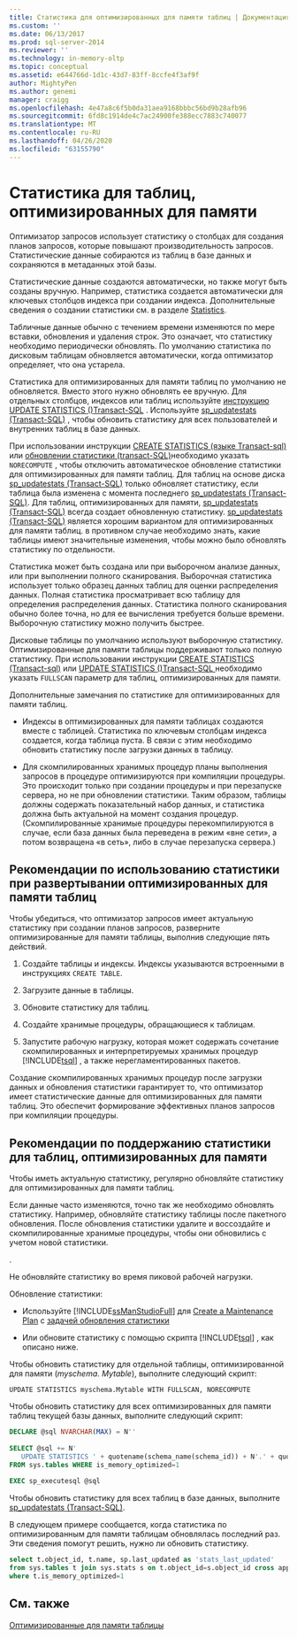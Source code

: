 ```yaml
---
title: Статистика для оптимизированных для памяти таблиц | Документация Майкрософт
ms.custom: ''
ms.date: 06/13/2017
ms.prod: sql-server-2014
ms.reviewer: ''
ms.technology: in-memory-oltp
ms.topic: conceptual
ms.assetid: e644766d-1d1c-43d7-83ff-8ccfe4f3af9f
author: MightyPen
ms.author: genemi
manager: craigg
ms.openlocfilehash: 4e47a8c6f5b0da31aea9168bbbc56bd9b28afb96
ms.sourcegitcommit: 6fd8c1914de4c7ac24900fe388ecc7883c740077
ms.translationtype: MT
ms.contentlocale: ru-RU
ms.lasthandoff: 04/26/2020
ms.locfileid: "63155790"
---
```

# <a name="statistics-for-memory-optimized-tables"></a>Статистика для таблиц, оптимизированных для памяти
  Оптимизатор запросов использует статистику о столбцах для создания планов запросов, которые повышают производительность запросов. Статистические данные собираются из таблиц в базе данных и сохраняются в метаданных этой базы.  
  
 Статистические данные создаются автоматически, но также могут быть созданы вручную. Например, статистика создается автоматически для ключевых столбцов индекса при создании индекса. Дополнительные сведения о создании статистики см. в разделе [Statistics](../statistics/statistics.md).  
  
 Табличные данные обычно с течением времени изменяются по мере вставки, обновления и удаления строк. Это означает, что статистику необходимо периодически обновлять. По умолчанию статистика по дисковым таблицам обновляется автоматически, когда оптимизатор определяет, что она устарела.  
  
 Статистика для оптимизированных для памяти таблиц по умолчанию не обновляется. Вместо этого нужно обновлять ее вручную. Для отдельных столбцов, индексов или таблиц используйте [инструкцию UPDATE STATISTICS &#40;&#41;Transact-SQL](/sql/t-sql/statements/update-statistics-transact-sql) . Используйте [sp_updatestats &#40;Transact-SQL&#41;](/sql/relational-databases/system-stored-procedures/sp-updatestats-transact-sql) , чтобы обновить статистику для всех пользователей и внутренних таблиц в базе данных.  
  
 При использовании инструкции [CREATE STATISTICS &#40;языке Transact-sql&#41;](/sql/t-sql/statements/create-statistics-transact-sql) или [обновлении статистики &#40;transact-SQL&#41;](/sql/t-sql/statements/update-statistics-transact-sql)необходимо указать `NORECOMPUTE` , чтобы отключить автоматическое обновление статистики для оптимизированных для памяти таблиц. Для таблиц на основе диска [sp_updatestats &#40;Transact-SQL&#41;](/sql/relational-databases/system-stored-procedures/sp-updatestats-transact-sql) только обновляет статистику, если таблица была изменена с момента последнего [sp_updatestats &#40;Transact-SQL&#41;](/sql/relational-databases/system-stored-procedures/sp-updatestats-transact-sql). Для таблиц, оптимизированных для памяти, [sp_updatestats &#40;Transact-SQL&#41;](/sql/relational-databases/system-stored-procedures/sp-updatestats-transact-sql) всегда создает обновленную статистику. [sp_updatestats &#40;Transact-SQL&#41;](/sql/relational-databases/system-stored-procedures/sp-updatestats-transact-sql) является хорошим вариантом для оптимизированных для памяти таблиц. в противном случае необходимо знать, какие таблицы имеют значительные изменения, чтобы можно было обновлять статистику по отдельности.  
  
 Статистика может быть создана или при выборочном анализе данных, или при выполнении полного сканирования. Выборочная статистика использует только образец данных таблиц для оценки распределения данных. Полная статистика просматривает всю таблицу для определения распределения данных. Статистика полного сканирования обычно более точна, но для ее вычисления требуется больше времени. Выборочную статистику можно получить быстрее.  
  
 Дисковые таблицы по умолчанию используют выборочную статистику. Оптимизированные для памяти таблицы поддерживают только полную статистику. При использовании инструкции [CREATE STATISTICS &#40;Transact-sql&#41;](/sql/t-sql/statements/create-statistics-transact-sql) или [UPDATE STATISTICS &#40;&#41;Transact-SQL ](/sql/t-sql/statements/update-statistics-transact-sql)необходимо указать `FULLSCAN` параметр для таблиц, оптимизированных для памяти.  
  
 Дополнительные замечания по статистике для оптимизированных для памяти таблиц.  
  
-   Индексы в оптимизированных для памяти таблицах создаются вместе с таблицей. Статистика по ключевым столбцам индекса создается, когда таблица пуста. В связи с этим необходимо обновить статистику после загрузки данных в таблицу.  
  
-   Для скомпилированных хранимых процедур планы выполнения запросов в процедуре оптимизируются при компиляции процедуры. Это происходит только при создании процедуры и при перезапуске сервера, но не при обновлении статистики. Таким образом, таблицы должны содержать показательный набор данных, и статистика должна быть актуальной на момент создания процедур. (Скомпилированные хранимые процедуры перекомпилируются в случае, если база данных была переведена в режим «вне сети», а потом возвращена «в сеть», либо в случае перезапуска сервера.)  
  
## <a name="guidelines-for-statistics-when-deploying-memory-optimized-tables"></a>Рекомендации по использованию статистики при развертывании оптимизированных для памяти таблиц  
 Чтобы убедиться, что оптимизатор запросов имеет актуальную статистику при создании планов запросов, разверните оптимизированные для памяти таблицы, выполнив следующие пять действий.  
  
1.  Создайте таблицы и индексы. Индексы указываются встроенными в инструкциях `CREATE TABLE`.  
  
2.  Загрузите данные в таблицы.  
  
3.  Обновите статистику для таблиц.  
  
4.  Создайте хранимые процедуры, обращающиеся к таблицам.  
  
5.  Запустите рабочую нагрузку, которая может содержать сочетание скомпилированных и интерпретируемых хранимых процедур [!INCLUDE[tsql](../../../includes/tsql-md.md)] , а также нерегламентированных пакетов.  
  
 Создание скомпилированных хранимых процедур после загрузки данных и обновления статистики гарантирует то, что оптимизатор имеет статистические данные для оптимизированных для памяти таблиц. Это обеспечит формирование эффективных планов запросов при компиляции процедуры.  
  
## <a name="guidelines-for-maintaining-statistics-on-memory-optimized-tables"></a>Рекомендации по поддержанию статистики для таблиц, оптимизированных для памяти  
 Чтобы иметь актуальную статистику, регулярно обновляйте статистику для оптимизированных для памяти таблиц.  
  
 Если данные часто изменяются, точно так же необходимо обновлять статистику. Например, обновляйте статистику таблицы после пакетного обновления. После обновления статистики удалите и воссоздайте и скомпилированные хранимые процедуры, чтобы они обновились с учетом новой статистики.  
  
 .  
  
 Не обновляйте статистику во время пиковой рабочей нагрузки.  
  
 Обновление статистики:  
  
-   Используйте [!INCLUDE[ssManStudioFull](../../includes/ssmanstudiofull-md.md)] для [Create a Maintenance Plan](../maintenance-plans/create-a-maintenance-plan.md) c [задачей обновления статистики](../maintenance-plans/update-statistics-task-maintenance-plan.md)  
  
-   Или обновите статистику с помощью скрипта [!INCLUDE[tsql](../../../includes/tsql-md.md)] , как описано ниже.  
  
 Чтобы обновить статистику для отдельной таблицы, оптимизированной для памяти (*myschema*. *Mytable*), выполните следующий скрипт:  
  
```  
UPDATE STATISTICS myschema.Mytable WITH FULLSCAN, NORECOMPUTE  
```  
  
 Чтобы обновить статистику для всех оптимизированных для памяти таблиц текущей базы данных, выполните следующий скрипт:  
  
```sql  
DECLARE @sql NVARCHAR(MAX) = N''  
  
SELECT @sql += N'  
   UPDATE STATISTICS ' + quotename(schema_name(schema_id)) + N'.' + quotename(name) + N' WITH FULLSCAN, NORECOMPUTE'  
FROM sys.tables WHERE is_memory_optimized=1  
  
EXEC sp_executesql @sql  
```  
  
 Чтобы обновить статистику для всех таблиц в базе данных, выполните [sp_updatestats &#40;Transact-SQL&#41;](/sql/relational-databases/system-stored-procedures/sp-updatestats-transact-sql).  
  
 В следующем примере сообщается, когда статистика по оптимизированным для памяти таблицам обновлялась последний раз. Эти сведения помогут решить, нужно ли обновить статистику.  
  
```sql  
select t.object_id, t.name, sp.last_updated as 'stats_last_updated'  
from sys.tables t join sys.stats s on t.object_id=s.object_id cross apply sys.dm_db_stats_properties(t.object_id, s.stats_id) sp  
where t.is_memory_optimized=1  
```  
  
## <a name="see-also"></a>См. также  
 [Оптимизированные для памяти таблицы](memory-optimized-tables.md)  
  
  
